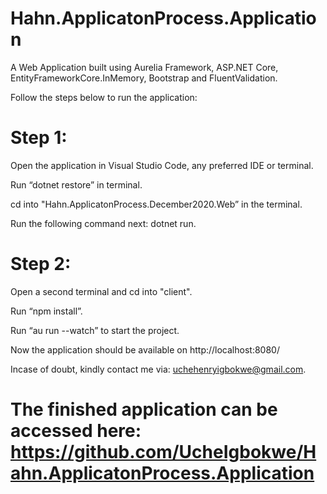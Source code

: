 # Hahn.ApplicatonProcess.Application
A Web Application built using Aurelia Framework, ASP.NET Core, EntityFrameworkCore.InMemory, Bootstrap and FluentValidation.

Follow the steps below to run the application:

# Step 1:
Open the application in Visual Studio Code, any preferred IDE or terminal.

Run “dotnet restore” in terminal.

cd into "Hahn.ApplicatonProcess.December2020.Web” in the terminal.

Run the following command next: dotnet run.

# Step 2:
Open a second terminal and cd into "client".

Run “npm install”.

Run “au run --watch” to start the project.

Now the application should be available on http://localhost:8080/

Incase of doubt, kindly contact me via: uchehenryigbokwe@gmail.com.

# The finished application can be accessed here: https://github.com/UcheIgbokwe/Hahn.ApplicatonProcess.Application
